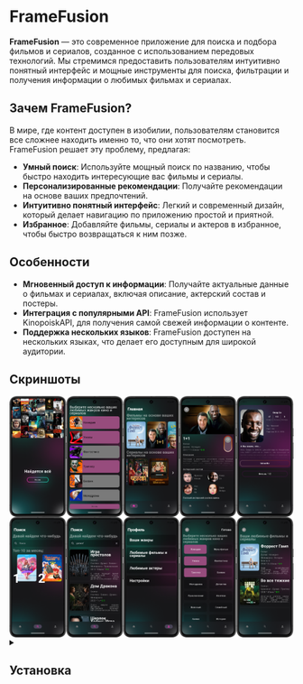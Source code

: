 # FrameFusion

**FrameFusion** — это современное приложение для поиска и подбора фильмов и сериалов, созданное с использованием передовых технологий. Мы стремимся предоставить пользователям интуитивно понятный интерфейс и мощные инструменты для поиска, фильтрации и получения информации о любимых фильмах и сериалах.


## Зачем FrameFusion?

В мире, где контент доступен в изобилии, пользователям становится все сложнее находить именно то, что они хотят посмотреть. FrameFusion решает эту проблему, предлагая:

- **Умный поиск**: Используйте мощный поиск по названию, чтобы быстро находить интересующие вас фильмы и сериалы.
- **Персонализированные рекомендации**: Получайте рекомендации на основе ваших предпочтений.
- **Интуитивно понятный интерфейс**: Легкий и современный дизайн, который делает навигацию по приложению простой и приятной.
- **Избранное**: Добавляйте фильмы, сериалы и актеров в избранное, чтобы быстро возвращаться к ним позже.


## Особенности

- **Мгновенный доступ к информации**: Получайте актуальные данные о фильмах и сериалах, включая описание, актерский состав и постеры.
- **Интеграция с популярными API**: FrameFusion использует KinopoiskAPI, для получения самой свежей информации о контенте.
- **Поддержка нескольких языков**: FrameFusion доступен на нескольких языках, что делает его доступным для широкой аудитории.

## Скриншоты

<div style="display: flex; flex-wrap: wrap; justify-content: space-between;">
    <img src="OnboardingScreen.png" alt="Онбординг" width="20%" />
    <img src="OnboardingScreen2.png" alt="Первичный выбор жанров" width="20%" />
    <img src="HomeScreen.png" alt="Экран Домой" width="20%" />
    <img src="ItemDetails.png" alt="Детальная информация о фильме/сериале" width="20%" />
    <img src="ActorDetailsScreen.png" alt="Детальная информация об актере" width="20%" />
    
</div>
<div style="display: flex; flex-wrap: wrap; justify-content: space-between;">
    <img src="SearchScreen.png" alt="Экран Поиск с топ-10" width="20%" />
    <img src="SearchScreen2.png" alt="Экран Поиск" width="20%" />
    <img src="Profile.png" alt="Профиль" width="20%" />
    <img src="ProfileScreen1.png" alt="Выбор жанров (больше)" width="20%" />
    <img src="Profile2.png" alt="Просмотр избранных фильмов" width="20%" />
</div>


<details>
<summary>
  
## Установка

</summary>

Чтобы установить FrameFusion, выполните следующие шаги:

Клонируйте репозиторий:
```
git clone https://github.com/yourusername/FrameFusion.git
```

